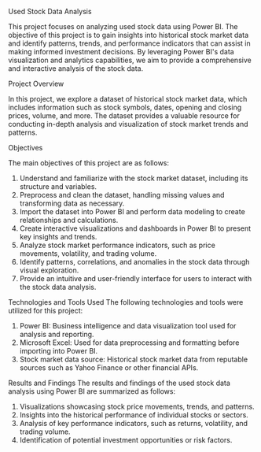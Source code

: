 Used Stock Data Analysis


This project focuses on analyzing used stock data using Power BI. The objective of this project is to gain insights into historical stock market data and identify patterns, trends, and performance indicators that can assist in making informed investment decisions. By leveraging Power BI's data visualization and analytics capabilities, we aim to provide a comprehensive and interactive analysis of the stock data.

Project Overview


In this project, we explore a dataset of historical stock market data, which includes information such as stock symbols, dates, opening and closing prices, volume, and more. The dataset provides a valuable resource for conducting in-depth analysis and visualization of stock market trends and patterns.

Objectives


The main objectives of this project are as follows:
1. Understand and familiarize with the stock market dataset, including its structure and variables.
2. Preprocess and clean the dataset, handling missing values and transforming data as necessary.
3. Import the dataset into Power BI and perform data modeling to create relationships and calculations.
4. Create interactive visualizations and dashboards in Power BI to present key insights and trends.
5. Analyze stock market performance indicators, such as price movements, volatility, and trading volume.
6. Identify patterns, correlations, and anomalies in the stock data through visual exploration.
7. Provide an intuitive and user-friendly interface for users to interact with the stock data analysis.



Technologies and Tools Used
The following technologies and tools were utilized for this project:
1. Power BI: Business intelligence and data visualization tool used for analysis and reporting.
2. Microsoft Excel: Used for data preprocessing and formatting before importing into Power BI.
3. Stock market data source: Historical stock market data from reputable sources such as Yahoo Finance or other financial APIs.




Results and Findings
The results and findings of the used stock data analysis using Power BI are summarized as follows:
1. Visualizations showcasing stock price movements, trends, and patterns.
2. Insights into the historical performance of individual stocks or sectors.
3. Analysis of key performance indicators, such as returns, volatility, and trading volume.
4. Identification of potential investment opportunities or risk factors.









